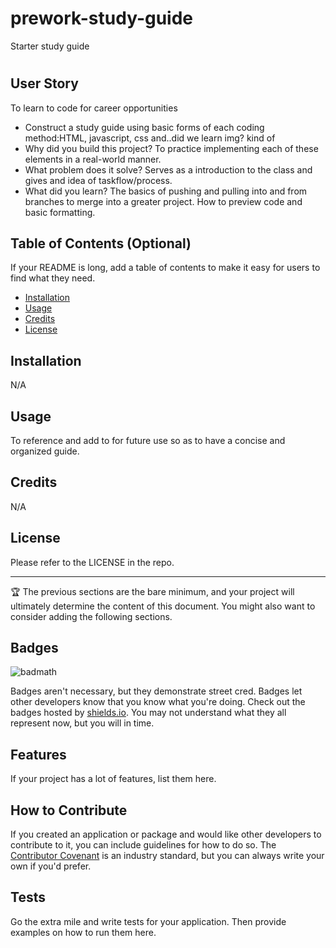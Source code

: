# prework-study-guide
Starter study guide
# <prework-study-guide>

## User Story

To learn to code for career opportunities

- Construct a study guide using basic forms of each coding method:HTML, javascript, css and..did we learn img? kind of
- Why did you build this project? To practice implementing each of these elements in a real-world manner.
- What problem does it solve? Serves as a introduction to the class and gives and idea of taskflow/process.
- What did you learn? The basics of pushing and pulling into and from branches to merge into a greater project. How to preview code and basic formatting.

## Table of Contents (Optional)

If your README is long, add a table of contents to make it easy for users to find what they need.

- [Installation](#installation)
- [Usage](#usage)
- [Credits](#credits)
- [License](#license)

## Installation

N/A

## Usage

To reference and add to for future use so as to have a concise and organized guide.

## Credits

N/A

## License

Please refer to the LICENSE in the repo.

---

🏆 The previous sections are the bare minimum, and your project will ultimately determine the content of this document. You might also want to consider adding the following sections.

## Badges

![badmath](https://img.shields.io/github/languages/top/nielsenjared/badmath)

Badges aren't necessary, but they demonstrate street cred. Badges let other developers know that you know what you're doing. Check out the badges hosted by [shields.io](https://shields.io/). You may not understand what they all represent now, but you will in time.

## Features

If your project has a lot of features, list them here.

## How to Contribute

If you created an application or package and would like other developers to contribute to it, you can include guidelines for how to do so. The [Contributor Covenant](https://www.contributor-covenant.org/) is an industry standard, but you can always write your own if you'd prefer.

## Tests

Go the extra mile and write tests for your application. Then provide examples on how to run them here.